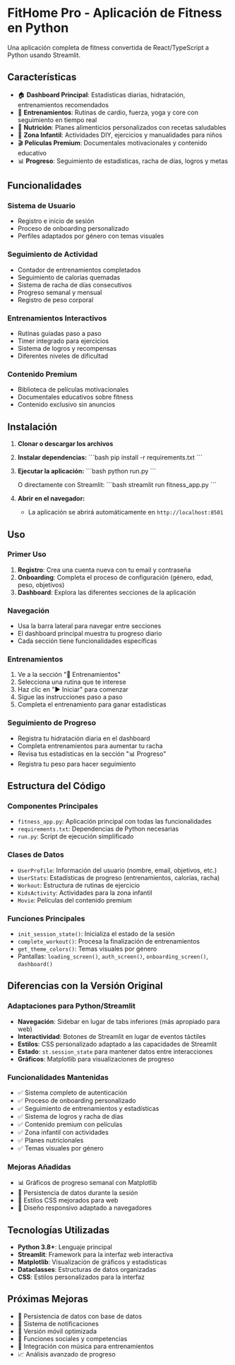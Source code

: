 # FitHome Pro - Aplicación de Fitness en Python

Una aplicación completa de fitness convertida de React/TypeScript a Python usando Streamlit.

## Características

- 🏠 **Dashboard Principal**: Estadísticas diarias, hidratación, entrenamientos recomendados
- 💪 **Entrenamientos**: Rutinas de cardio, fuerza, yoga y core con seguimiento en tiempo real
- 🍎 **Nutrición**: Planes alimenticios personalizados con recetas saludables
- 👶 **Zona Infantil**: Actividades DIY, ejercicios y manualidades para niños
- 🎬 **Películas Premium**: Documentales motivacionales y contenido educativo
- 📊 **Progreso**: Seguimiento de estadísticas, racha de días, logros y metas

## Funcionalidades

### Sistema de Usuario
- Registro e inicio de sesión
- Proceso de onboarding personalizado
- Perfiles adaptados por género con temas visuales

### Seguimiento de Actividad
- Contador de entrenamientos completados
- Seguimiento de calorías quemadas
- Sistema de racha de días consecutivos
- Progreso semanal y mensual
- Registro de peso corporal

### Entrenamientos Interactivos
- Rutinas guiadas paso a paso
- Timer integrado para ejercicios
- Sistema de logros y recompensas
- Diferentes niveles de dificultad

### Contenido Premium
- Biblioteca de películas motivacionales
- Documentales educativos sobre fitness
- Contenido exclusivo sin anuncios

## Instalación

1. **Clonar o descargar los archivos**
2. **Instalar dependencias:**
   \`\`\`bash
   pip install -r requirements.txt
   \`\`\`

3. **Ejecutar la aplicación:**
   \`\`\`bash
   python run.py
   \`\`\`
   
   O directamente con Streamlit:
   \`\`\`bash
   streamlit run fitness_app.py
   \`\`\`

4. **Abrir en el navegador:**
   - La aplicación se abrirá automáticamente en `http://localhost:8501`

## Uso

### Primer Uso
1. **Registro**: Crea una cuenta nueva con tu email y contraseña
2. **Onboarding**: Completa el proceso de configuración (género, edad, peso, objetivos)
3. **Dashboard**: Explora las diferentes secciones de la aplicación

### Navegación
- Usa la barra lateral para navegar entre secciones
- El dashboard principal muestra tu progreso diario
- Cada sección tiene funcionalidades específicas

### Entrenamientos
1. Ve a la sección "💪 Entrenamientos"
2. Selecciona una rutina que te interese
3. Haz clic en "▶️ Iniciar" para comenzar
4. Sigue las instrucciones paso a paso
5. Completa el entrenamiento para ganar estadísticas

### Seguimiento de Progreso
- Registra tu hidratación diaria en el dashboard
- Completa entrenamientos para aumentar tu racha
- Revisa tus estadísticas en la sección "📊 Progreso"
- Registra tu peso para hacer seguimiento

## Estructura del Código

### Componentes Principales
- `fitness_app.py`: Aplicación principal con todas las funcionalidades
- `requirements.txt`: Dependencias de Python necesarias
- `run.py`: Script de ejecución simplificado

### Clases de Datos
- `UserProfile`: Información del usuario (nombre, email, objetivos, etc.)
- `UserStats`: Estadísticas de progreso (entrenamientos, calorías, racha)
- `Workout`: Estructura de rutinas de ejercicio
- `KidsActivity`: Actividades para la zona infantil
- `Movie`: Películas del contenido premium

### Funciones Principales
- `init_session_state()`: Inicializa el estado de la sesión
- `complete_workout()`: Procesa la finalización de entrenamientos
- `get_theme_colors()`: Temas visuales por género
- Pantallas: `loading_screen()`, `auth_screen()`, `onboarding_screen()`, `dashboard()`

## Diferencias con la Versión Original

### Adaptaciones para Python/Streamlit
- **Navegación**: Sidebar en lugar de tabs inferiores (más apropiado para web)
- **Interactividad**: Botones de Streamlit en lugar de eventos táctiles
- **Estilos**: CSS personalizado adaptado a las capacidades de Streamlit
- **Estado**: `st.session_state` para mantener datos entre interacciones
- **Gráficos**: Matplotlib para visualizaciones de progreso

### Funcionalidades Mantenidas
- ✅ Sistema completo de autenticación
- ✅ Proceso de onboarding personalizado
- ✅ Seguimiento de entrenamientos y estadísticas
- ✅ Sistema de logros y racha de días
- ✅ Contenido premium con películas
- ✅ Zona infantil con actividades
- ✅ Planes nutricionales
- ✅ Temas visuales por género

### Mejoras Añadidas
- 📊 Gráficos de progreso semanal con Matplotlib
- 🔄 Persistencia de datos durante la sesión
- 🎨 Estilos CSS mejorados para web
- 📱 Diseño responsivo adaptado a navegadores

## Tecnologías Utilizadas

- **Python 3.8+**: Lenguaje principal
- **Streamlit**: Framework para la interfaz web interactiva
- **Matplotlib**: Visualización de gráficos y estadísticas
- **Dataclasses**: Estructuras de datos organizadas
- **CSS**: Estilos personalizados para la interfaz

## Próximas Mejoras

- 💾 Persistencia de datos con base de datos
- 🔔 Sistema de notificaciones
- 📱 Versión móvil optimizada
- 🤝 Funciones sociales y competencias
- 🎵 Integración con música para entrenamientos
- 📈 Análisis avanzado de progreso
